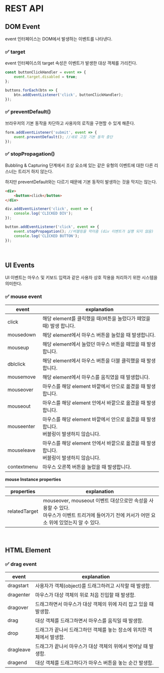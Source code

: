 # REST API

## DOM Event

event 인터페이스는 DOM에서 발생하는 이벤트를 나타낸다.

### ✅ target

event 인터페이스의 target 속성은 이벤트가 발생한 대상 객체를 가리킨다.

```jsx
const buttonClickHandler = event => {
    event.target.disabled = true;
};

buttons.forEach(btn => {
    btn.addEventListener('click', buttonClickHandler);
});
```

### ✅ preventDefault()

브라우저의 기본 동작을 차단하고 사용자의 로직을 구현할 수 있게 해준다.

```jsx
form.addEventListener('submit', event => {
    event.preventDefault(); //새로 고침 기본 동작 중단
});
```

### ✅ **stopPropagation()**

Bubbling & Capturing 단계에서 조상 요소에 있는 같은 유형의 이벤트에 대한 다른 리스너는 트리거 하지 않는다.

하지만 preventDefault와는 다르기 때문에 기본 동작이 발생하는 것을 막지는 않는다.

```html
<div>
    <button>click</button>
</div>
```

```jsx
div.addEventListener('click', event => {
    console.log('CLICKED DIV');
});

button.addEventListener('click', event => {
    event.stopPropagation(); //버블링을 막아줌 (div 이벤트가 실행 되지 않음)
    console.log('CLICKED BUTTON');
});
```

<br>

## UI Events

UI 이벤트는 마우스 및 키보드 입력과 같은 사용자 상호 작용을 처리하기 위한 시스템을 의미한다.

### ✅ mouse event

| event | explanation                                              |
| --- |----------------------------------------------------------|
| click | 해당 element를 클릭했을 때(버튼을 눌렀다가 떼었을 때) 발생 합니다.               |
| mousedown | 해당 element에서 마우스 버튼을 눌렀을 때 발생합니다.                        |
| mouseup | 해당 element에서 눌렀던 마우스 버튼을 떼었을 때 발생합니다.                    |
| dblclick | 해당 element에서 마우스 버튼을 더블 클릭했을 때 발생합니다.                    |
| mousemove | 해당 element에서 마우스를 움직였을 때 발생합니다.                          |
| mouseover | 마우스를 해당 element 바깥에서 안으로 옮겼을 때 발생합니다.                    |
| mouseout | 마우스를 해당 element 안에서 바깥으로 옮겼을 때 발생합니다.                    |
| mouseenter | 마우스를 해당 element 바깥에서 안으로 옮겼을 때 발생합니다.<br>버블링이 발생하지 않습니다. |
| mouseleave | 마우스를 해당 element 안에서 바깥으로 옮겼을 때 발생합니다.<br>버블링이 발생하지 않습니다. |
| contextmenu | 마우스 오른쪽 버튼을 눌렀을 때 발생합니다.                                 |

**mouse Instance properties**

| properties | explanation                                                                                     |
| --- |-------------------------------------------------------------------------------------------------|
| relatedTarget | mouseover,  mouseout 이벤트 대상으로만 속성을 사용할 수 있다.<br>마우스가 이벤트 트리거에 들어가기 전에 커서가 어떤 요소 위에 있었는지 알 수 있다. |

<br>

## HTML Element

### ✅ drag event

| event | explanation |
| --- | --- |
| dragstart | 사용자가 객체(object)를 드래그하려고 시작할 때 발생함. |
| dragenter | 마우스가 대상 객체의 위로 처음 진입할 때 발생함. |
| dragover | 드래그하면서 마우스가 대상 객체의 위에 자리 잡고 있을 때 발생함. |
| drag | 대상 객체를 드래그하면서 마우스를 움직일 때 발생함. |
| drop | 드래그가 끝나서 드래그하던 객체를 놓는 장소에 위치한 객체에서 발생함. |
| dragleave | 드래그가 끝나서 마우스가 대상 객체의 위에서 벗어날 때 발생함. |
| dragend | 대상 객체를 드래그하다가 마우스 버튼을 놓는 순간 발생함. |